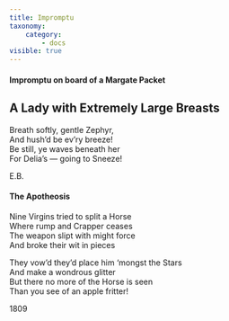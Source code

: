 ```yaml
---
title: Impromptu
taxonomy:
    category:
        - docs
visible: true
---
```


#### Impromptu on board of a Margate Packet

<h2>A Lady with Extremely Large Breasts</h2>

Breath softly, gentle Zephyr,  
And hush’d be ev’ry breeze!  
Be still, ye waves beneath her  
For Delia’s — going to Sneeze!  

E.B.

#### The Apotheosis

Nine Virgins tried to split a Horse  
Where rump and Crapper ceases  
The weapon slipt with might force  
And broke their wit in pieces  

They vow’d they’d place him ‘mongst the Stars  
And make a wondrous glitter  
But there no more of the Horse is seen  
Than you see of an apple fritter!

1809